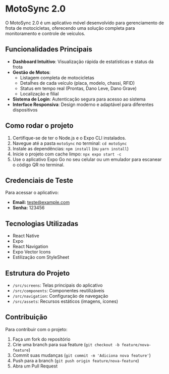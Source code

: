 # MotoSync 2.0

O MotoSync 2.0 é um aplicativo móvel desenvolvido para gerenciamento de frota de motocicletas, oferecendo uma solução completa para monitoramento e controle de veículos.

## Funcionalidades Principais

- **Dashboard Intuitivo**: Visualização rápida de estatísticas e status da frota
- **Gestão de Motos**: 
  - Listagem completa de motocicletas
  - Detalhes de cada veículo (placa, modelo, chassi, RFID)
  - Status em tempo real (Prontas, Dano Leve, Dano Grave)
  - Localização e filial
- **Sistema de Login**: Autenticação segura para acesso ao sistema
- **Interface Responsiva**: Design moderno e adaptável para diferentes dispositivos

## Como rodar o projeto

1. Certifique-se de ter o Node.js e o Expo CLI instalados.
2. Navegue até a pasta `motoSync` no terminal: `cd motoSync`
3. Instale as dependências: `npm install` (ou `yarn install`)
4. Inicie o projeto com cache limpo: `npx expo start -c`
5. Use o aplicativo Expo Go no seu celular ou um emulador para escanear o código QR no terminal.

## Credenciais de Teste

Para acessar o aplicativo:
- **Email:** teste@example.com
- **Senha:** 123456

## Tecnologias Utilizadas

- React Native
- Expo
- React Navigation
- Expo Vector Icons
- Estilização com StyleSheet

## Estrutura do Projeto

- `/src/screens`: Telas principais do aplicativo
- `/src/components`: Componentes reutilizáveis
- `/src/navigation`: Configuração de navegação
- `/src/assets`: Recursos estáticos (imagens, ícones)

## Contribuição

Para contribuir com o projeto:
1. Faça um fork do repositório
2. Crie uma branch para sua feature (`git checkout -b feature/nova-feature`)
3. Commit suas mudanças (`git commit -m 'Adiciona nova feature'`)
4. Push para a branch (`git push origin feature/nova-feature`)
5. Abra um Pull Request 